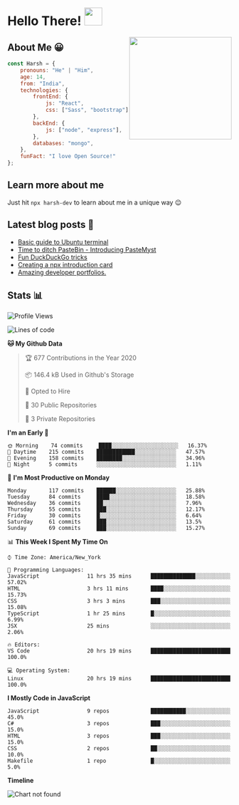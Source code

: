# Hello There! <img src="https://media.giphy.com/media/hvRJCLFzcasrR4ia7z/giphy.gif" width="40px"></a>

<img align='right' src="https://media.giphy.com/media/M9gbBd9nbDrOTu1Mqx/giphy.gif" width="230">


## About Me :grinning:

```javascript
const Harsh = {
    pronouns: "He" | "Him",
    age: 14,
    from: "India",
    technologies: {
        frontEnd: {
            js: "React",
            css: ["Sass", "bootstrap"]
        },
        backEnd: {
            js: ["node", "express"],
        },
        databases: "mongo",
    },
    funFact: "I love Open Source!"
};
```

## Learn more about me

Just hit `npx harsh-dev` to learn about me in a unique way :wink:

## Latest blog posts :book:
<!-- BLOG-POST-LIST:START -->
- [Basic guide to Ubuntu terminal](https://dev.to/harshhhdev/basic-guide-to-ubuntu-terminal-9g4)
- [Time to ditch PasteBin - Introducing PasteMyst](https://dev.to/harshhhdev/time-to-ditch-pastebin-introducing-pastemyst-3ndh)
- [Fun DuckDuckGo tricks](https://dev.to/harshhhdev/fun-duckduckgo-tricks-4c5h)
- [Creating a npx introduction card](https://dev.to/harshhhdev/creating-a-npx-introduction-card-782)
- [Amazing developer portfolios.](https://dev.to/harshhhdev/amazing-developer-portfolios-1fh3)
<!-- BLOG-POST-LIST:END -->


## Stats :bar_chart:

<!--START_SECTION:waka-->
![Profile Views](http://img.shields.io/badge/Profile%20Views-58-blue)

![Lines of code](https://img.shields.io/badge/From%20Hello%20World%20I%27ve%20Written-22.4%20million%20lines%20of%20code-blue)

**🐱 My Github Data** 

> 🏆 677 Contributions in the Year 2020
 > 
> 📦 146.4 kB Used in Github's Storage 
 > 
> 💼 Opted to Hire
 > 
> 📜 30 Public Repositories
 > 
> 🔑 3 Private Repositories 

**I'm an Early 🐤** 

```text
🌞 Morning    74 commits     ████░░░░░░░░░░░░░░░░░░░░░   16.37% 
🌆 Daytime    215 commits    ████████████░░░░░░░░░░░░░   47.57% 
🌃 Evening    158 commits    ████████░░░░░░░░░░░░░░░░░   34.96% 
🌙 Night      5 commits      ░░░░░░░░░░░░░░░░░░░░░░░░░   1.11%

```
📅 **I'm Most Productive on Monday** 

```text
Monday       117 commits    ██████░░░░░░░░░░░░░░░░░░░   25.88% 
Tuesday      84 commits     ████░░░░░░░░░░░░░░░░░░░░░   18.58% 
Wednesday    36 commits     ██░░░░░░░░░░░░░░░░░░░░░░░   7.96% 
Thursday     55 commits     ███░░░░░░░░░░░░░░░░░░░░░░   12.17% 
Friday       30 commits     █░░░░░░░░░░░░░░░░░░░░░░░░   6.64% 
Saturday     61 commits     ███░░░░░░░░░░░░░░░░░░░░░░   13.5% 
Sunday       69 commits     ███░░░░░░░░░░░░░░░░░░░░░░   15.27%

```


📊 **This Week I Spent My Time On** 

```text
⌚︎ Time Zone: America/New_York

💬 Programming Languages: 
JavaScript               11 hrs 35 mins      ██████████████░░░░░░░░░░░   57.02% 
HTML                     3 hrs 11 mins       ████░░░░░░░░░░░░░░░░░░░░░   15.73% 
CSS                      3 hrs 3 mins        ███░░░░░░░░░░░░░░░░░░░░░░   15.08% 
TypeScript               1 hr 25 mins        █░░░░░░░░░░░░░░░░░░░░░░░░   6.99% 
JSX                      25 mins             ░░░░░░░░░░░░░░░░░░░░░░░░░   2.06%

🔥 Editors: 
VS Code                  20 hrs 19 mins      █████████████████████████   100.0%

💻 Operating System: 
Linux                    20 hrs 19 mins      █████████████████████████   100.0%

```

**I Mostly Code in JavaScript** 

```text
JavaScript               9 repos             ███████████░░░░░░░░░░░░░░   45.0% 
C#                       3 repos             ███░░░░░░░░░░░░░░░░░░░░░░   15.0% 
HTML                     3 repos             ███░░░░░░░░░░░░░░░░░░░░░░   15.0% 
CSS                      2 repos             ██░░░░░░░░░░░░░░░░░░░░░░░   10.0% 
Makefile                 1 repo              █░░░░░░░░░░░░░░░░░░░░░░░░   5.0%

```


**Timeline**

![Chart not found](https://github.com/harshhhdev/harshhhdev/blob/master/charts/bar_graph.png) 


<!--END_SECTION:waka-->
